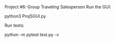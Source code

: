 Project #6: Group Traveling Salesperson
Run the GUI:

python3 Proj5GUI.py

Run tests:

python -m pytest test.py -v
